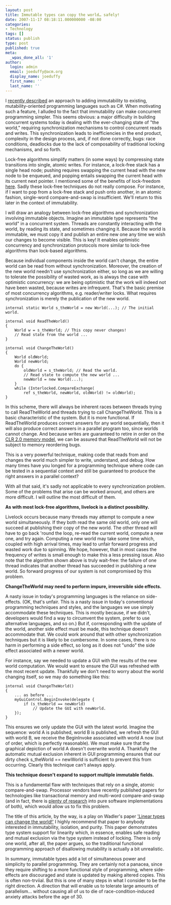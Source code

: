 ```yaml
---
layout: post
title: Immutable types can copy the world… safely!
date: 2007-11-17 08:18:11.000000000 -08:00
categories:
- Technology
tags: []
status: publish
type: post
published: true
meta:
  _wpas_done_all: '1'
author:
  login: admin
  email: joeduffy@acm.org
  display_name: joeduffy
  first_name: ''
  last_name: ''
---
```

I [recently described](http://www.bluebytesoftware.com/blog/2007/11/11/ImmutableTypesForC.aspx)
an approach to adding immutability to existing, mutability-oriented programming languages
such as C#.  When motivating such a feature, I alluded to the fact that immutability
can make concurrent programming simpler.  This seems obvious: a major difficulty
in building concurrent systems today is dealing with the ever-changing state of "the
world," requiring synchronization mechanisms to control concurrent reads and writes.
This synchronization leads to inefficiencies in the end product, complexity in the
design process, and, if not done correctly, bugs: race conditions, deadlocks due
to the lack of composability of traditional locking mechanisms, and so forth.

Lock-free algorithms simplify matters (in some ways) by compressing state transitions
into single, atomic writes.  For instance, a lock-free stack has a single head
node; pushing requires swapping the current head with the new node to be enqueued,
and popping entails swapping the current head with its current next pointer.
I mentioned some of the benefits of lock-freedom [here](http://www.bluebytesoftware.com/blog/2007/11/10/TheSlipperySlopeOfLockfreedom.aspx).
Sadly these lock-free techniques do not really compose.  For instance, if I
want to pop from a lock-free stack and push onto another, in an atomic fashion, single-word
compare-and-swap is insufficient.  We'll return to this later in the context
of immutability.

I will draw an analogy between lock-free algorithms and synchronization involving
immutable objects.  Imagine an immutable type represents "the world" in
a concurrent system.  Threads are constantly interacting with the world, by
reading its state, and sometimes changing it.  Because the world is immutable,
we must copy it and publish an entire new one any time we wish our changes to become
visible.  This is key!  It enables optimistic concurrency and synchronization
protocols more similar to lock-free algorithms than lock-based algorithms.

Because individual components inside the world can't change, the entire world can
be read from without synchronization.  Moreover, the creation of the new world
needn't use synchronization either, so long as we are willing to tolerate the possibility
of wasted work, as is always the case with optimistic concurrency: we are being optimistic
that the work will indeed not have been wasted, because writes are infrequent.
That's the basic premise of most concurrency algorithms, e.g. reader/writer locks.
What requires synchronization is merely the publication of the new world.

```
internal static World s_theWorld = new World(...); // The initial world.

internal void ReadTheWorld()
{
    World w = s_theWorld; // This copy never changes!
    // Read state from the world ...
}

internal void ChangeTheWorld()
{
    World oldWorld;
    World newWorld;
    do {
        oldWorld = s_theWorld; // Read the world.
        // Read state to compute the new world ...
        newWorld = new World(...);
    }
    while (Interlocked.CompareExchange(
        ref s_theWorld, newWorld, oldWorld) != oldWorld);
}
```

In this scheme, there will always be inherent races between threads trying to call
ReadTheWorld and threads trying to call ChangeTheWorld.  This is a basic characteristic
of the system.  But it is more functional.  If ReadTheWorld produces correct
answers for any world sequentially, then it will also produce correct answers in
a parallel program too, since worlds cannot change.  And because writes are
guaranteed to retire in order on the [CLR 2.0 memory model](http://www.bluebytesoftware.com/blog/2007/11/10/CLR20MemoryModel.aspx),
we can be assured that ReadTheWorld will not be subject to memory reordering bugs.

This is a very powerful technique, making code that reads from and changes the world
much simpler to write, understand, and debug.  How many times have you longed
for a programming technique where code can be tested in a sequential context and
still be guaranteed to produce the right answers in a parallel context?

With all that said, it's sadly not applicable to every synchronization problem.
Some of the problems that arise can be worked around, and others are more difficult.
I will outline the most difficult of them.

**As with most lock-free algorithms, livelock is a distinct possibility.**

Livelock occurs because many threads may attempt to compute a new world simultaneously.
If they both read the same old world, only one will succeed at publishing their copy
of the new world.  The other thread will have to go back 'round the loop,
re-read the current world, compute a new one, and try again.  Computing a new
world may take some time which, coupled with high arrival times, may lead to unfair
forward progress and wasted work due to spinning.  We hope, however, that in
most cases the frequency of writes is small enough to make this a less pressing issue.
Also note that the algorithm shown above is truly wait-free: the failure of one thread
indicates that another thread has succeeded in publishing a new world.  So forward
progress of our system is not compromised by this problem.

**ChangeTheWorld may need to perform impure, irreversible side effects.**

A nasty issue in today's programming languages is the reliance on side-effects.
(OK, that's unfair.  This is a nasty issue in today's conventional programming
techniques and styles, and the languages we use simply accommodate these techniques.
This is mostly because, if we didn't, developers would find a way to circumvent
the system, prefer to use alternative languages, and so on.)  But if, corresponding
with the update of the world, another side effect must be made, this technique doesn't
accommodate that.  We could work around that with other synchronization techniques
but it is likely to be cumbersome.  In some cases, there is no harm in performing
a side effect, so long as it does not "undo" the side effect associated with
a newer world.

For instance, say we needed to update a GUI with the results of the new world computation.
We would want to ensure the GUI was refreshed with the most recent update. Thankfully
we don't need to worry about the world changing itself, so we may do something
like this:

```
internal void ChangeTheWorld()
{
    ... as before ...
    myGuiControl.BeginInvoke(delegate {
        if (s_theWorld == newWorld)
            // Update the GUI with newWorld.
    });
}
```

This ensures we only update the GUI with the latest world.  Imagine the sequence:
world A is published, world B is published, we refresh the GUI with world B, we receive
the BeginInvoke associated with world A now (out of order, which is perfectly reasonable).
We must make sure that the graphical depiction of world A doesn't overwrite world
A.  Thankfully the automatic mutual exclusion inherent in GUI programming ensures
that our dirty check s\_theWorld == newWorld is sufficient to prevent this from occurring.
Clearly this technique can't always apply.

**This technique doesn't expand to support multiple immutable fields.**

This is a fundamental flaw with techniques that rely on a single, atomic compare-and-swap.
Processor vendors have recently published papers for technologies like transactional
memory and multi-word compare-and-swap (and in fact, there is [plenty of research](http://portal.acm.org/citation.cfm?id=1233307.1233309)
into pure software implementations of both), which would allow us to fix this problem.

The title of this article, by the way, is a play on Wadler's paper ['Linear types
can change the world!'](http://citeseer.ist.psu.edu/28024.html)  I highly
recommend that paper to anybody interested in immutability, isolation, and purity.
This paper demonstrates type system support for linearity which, in essence, enables
safe reading and mutual exclusion via the type system instead of locking.  There
is only one world, after all, the paper argues, so the traditional functional programming
approach of disallowing mutability is actually a bit unrealistic.

In summary, immutable types add a lot of simultaneous power and simplicity to parallel
programming.  They are certainly not a panacea, since they require shifting
to a more functional style of programming, where side-effects are discouraged and
state is updated by making altered copies.  This is often non-trviial.
But this is one of many steps in what I consider to be the right direction.
A direction that will enable us to tolerate large amounts of parallelism...
without causing all of us to die of race-condition-induced anxiety attacks before
the age of 30.

